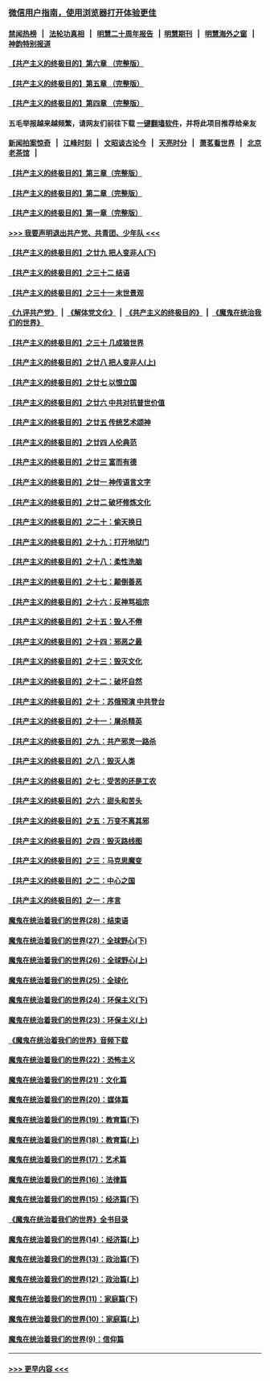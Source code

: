 ### [微信用户指南，使用浏览器打开体验更佳](https://github.com/gfw-breaker/banned-news1/blob/master/indexes/wechat-guide.md?t=0)
#### [禁闻热榜](热点新闻.md?t=0)  &nbsp;&nbsp;|&nbsp;&nbsp; [法轮功真相](https://github.com/gfw-breaker/truth/blob/master/README.md?t=0) &nbsp;&nbsp;|&nbsp;&nbsp; [明慧二十周年报告](https://github.com/gfw-breaker/mh-reports/blob/master/README.md?t=0) &nbsp;&nbsp;|&nbsp;&nbsp;[明慧期刊](https://github.com/gfw-breaker/mh-qikan) &nbsp;&nbsp;|&nbsp;&nbsp; [明慧海外之窗](https://github.com/gfw-breaker/mh-news/blob/master/README.md?t=0) &nbsp;&nbsp;|&nbsp;&nbsp; [神韵特别报道](https://github.com/gfw-breaker/mh-news/blob/master/shenyun.md?t=0)
#### [【共产主义的终极目的】第六章 （完整版）](../pages/nsc422/n11428913.md?t=02080233) 
#### [【共产主义的终极目的】第五章 （完整版）](../pages/nsc422/n11428912.md?t=02080233) 
#### [【共产主义的终极目的】第四章 （完整版）](../pages/nsc422/n11428907.md?t=02080233) 
#### 五毛举报越来越频繁，请网友们前往下载 [一键翻墙软件](https://github.com/gfw-breaker/ssr-accounts)，并将此项目推荐给亲友
#### [新闻拍案惊奇](https://github.com/gfw-breaker/banned-news1/blob/master/pages/link4.md) &nbsp;&nbsp;|&nbsp;&nbsp; [江峰时刻](https://github.com/gfw-breaker/banned-news1/blob/master/pages/link4.md) &nbsp;&nbsp;|&nbsp;&nbsp; [文昭谈古论今](https://github.com/gfw-breaker/banned-news1/blob/master/pages/link4.md) &nbsp;&nbsp;|&nbsp;&nbsp; [天亮时分](https://github.com/gfw-breaker/banned-news1/blob/master/pages/link4.md) &nbsp;&nbsp;|&nbsp;&nbsp; [萧茗看世界](https://github.com/gfw-breaker/banned-news1/blob/master/pages/link4.md) &nbsp;&nbsp;|&nbsp;&nbsp; [北京老茶馆](https://github.com/gfw-breaker/banned-news1/blob/master/pages/link4.md) &nbsp;&nbsp;|&nbsp;&nbsp; 
#### [【共产主义的终极目的】第三章（完整版）](../pages/nsc422/n11428848.md?t=02080233) 
#### [【共产主义的终极目的】第二章（完整版）](../pages/nsc422/n11428831.md?t=02080233) 
#### [【共产主义的终极目的】第一章（完整版）](../pages/nsc422/n11417651.md?t=02080233) 
#### [>>> 我要声明退出共产党、共青团、少年队 <<<](https://github.com/begood0513/goodnews/blob/master/quit/letter.md) 
#### [【共产主义的终极目的】之廿九 把人变非人(下)](../pages/nsc422/n11344140.md?t=02080233) 
#### [【共产主义的终极目的】之三十二 结语](../pages/nsc422/n11360535.md?t=02080233) 
#### [【共产主义的终极目的】之三十一 末世景观](../pages/nsc422/n11351129.md?t=02080233) 
#### [《九评共产党》](https://github.com/begood0513/9ping.md/blob/master/README.md) &nbsp;|&nbsp; [《解体党文化》](../../../../jtdwh.md/blob/master/README.md)  &nbsp;|&nbsp; [《共产主义的终极目的》](../../../../gczydzjmd.md/blob/master/README.md) &nbsp;|&nbsp; [《魔鬼在统治我们的世界》](../../../../mgztzwmdsj.md/blob/master/README.md) 
#### [【共产主义的终极目的】之三十 几成狼世界](../pages/nsc422/n11348280.md?t=02080233) 
#### [【共产主义的终极目的】之廿八 把人变非人(上)](../pages/nsc422/n11340492.md?t=02080233) 
#### [【共产主义的终极目的】之廿七 以恨立国](../pages/nsc422/n11336944.md?t=02080233) 
#### [【共产主义的终极目的】之廿六 中共对抗普世价值](../pages/nsc422/n11324785.md?t=02080233) 
#### [【共产主义的终极目的】之廿五 传统艺术颂神](../pages/nsc422/n11296396.md?t=02080233) 
#### [【共产主义的终极目的】之廿四 人伦典范](../pages/nsc422/n11296397.md?t=02080233) 
#### [【共产主义的终极目的】之廿三 富而有德](../pages/nsc422/n11283598.md?t=02080233) 
#### [【共产主义的终极目的】之廿一 神传语言文字](../pages/nsc422/n11263265.md?t=02080233) 
#### [【共产主义的终极目的】之廿二 破坏修炼文化](../pages/nsc422/n11245728.md?t=02080233) 
#### [【共产主义的终极目的】之二十：偷天换日](../pages/nsc422/n11238846.md?t=02080233) 
#### [【共产主义的终极目的】之十九：打开地狱门](../pages/nsc422/n11206376.md?t=02080233) 
#### [【共产主义的终极目的】之十八：柔性洗脑](../pages/nsc422/n11199994.md?t=02080233) 
#### [【共产主义的终极目的】之十七：颠倒善恶](../pages/nsc422/n11179782.md?t=02080233) 
#### [【共产主义的终极目的】之十六：反神骂祖宗](../pages/nsc422/n11166798.md?t=02080233) 
#### [【共产主义的终极目的】之十五：毁人不倦](../pages/nsc422/n11166792.md?t=02080233) 
#### [【共产主义的终极目的】之十四：邪恶之最](../pages/nsc422/n11150249.md?t=02080233) 
#### [【共产主义的终极目的】之十三：毁灭文化](../pages/nsc422/n11135227.md?t=02080233) 
#### [【共产主义的终极目的】之十二：破坏自然](../pages/nsc422/n11135214.md?t=02080233) 
#### [【共产主义的终极目的】之十：苏俄预演 中共登台](../pages/nsc422/n11118424.md?t=02080233) 
#### [【共产主义的终极目的】之十一：屠杀精英](../pages/nsc422/n11118442.md?t=02080233) 
#### [【共产主义的终极目的】之九：共产邪灵一路杀](../pages/nsc422/n11114139.md?t=02080233) 
#### [【共产主义的终极目的】之八：毁灭人类](../pages/nsc422/n11108503.md?t=02080233) 
#### [【共产主义的终极目的】之七：受苦的还是工农](../pages/nsc422/n11101809.md?t=02080233) 
#### [【共产主义的终极目的】之六：甜头和苦头](../pages/nsc422/n11096971.md?t=02080233) 
#### [【共产主义的终极目的】之五：万变不离其邪](../pages/nsc422/n11091285.md?t=02080233) 
#### [【共产主义的终极目的】之四：毁灭路线图](../pages/nsc422/n11086284.md?t=02080233) 
#### [【共产主义的终极目的】之三：马克思魔变](../pages/nsc422/n11061941.md?t=02080233) 
#### [【共产主义的终极目的】之二：中心之国](../pages/nsc422/n11047728.md?t=02080233) 
#### [【共产主义的终极目的】之一：序言](../pages/nsc422/n11086077.md?t=02080233) 
#### [魔鬼在统治着我们的世界(28)：结束语](../pages/nsc422/n10936246.md?t=02080233) 
#### [魔鬼在统治着我们的世界(27)：全球野心(下)](../pages/nsc422/n10928319.md?t=02080233) 
#### [魔鬼在统治着我们的世界(26)：全球野心(上)](../pages/nsc422/n10900318.md?t=02080233) 
#### [魔鬼在统治着我们的世界(25)：全球化](../pages/nsc422/n10788205.md?t=02080233) 
#### [魔鬼在统治着我们的世界(24)：环保主义(下)](../pages/nsc422/n10695307.md?t=02080233) 
#### [魔鬼在统治着我们的世界(23)：环保主义(上)](../pages/nsc422/n10688613.md?t=02080233) 
#### [《魔鬼在统治着我们的世界》音频下载](../pages/nsc422/n10635553.md?t=02080233) 
#### [魔鬼在统治着我们的世界(22)：恐怖主义](../pages/nsc422/n10614727.md?t=02080233) 
#### [魔鬼在统治着我们的世界(21)：文化篇](../pages/nsc422/n10597706.md?t=02080233) 
#### [魔鬼在统治着我们的世界(20)：媒体篇](../pages/nsc422/n10586579.md?t=02080233) 
#### [魔鬼在统治着我们的世界(19)：教育篇(下)](../pages/nsc422/n10564808.md?t=02080233) 
#### [魔鬼在统治着我们的世界(18)：教育篇(上)](../pages/nsc422/n10526970.md?t=02080233) 
#### [魔鬼在统治着我们的世界(17)：艺术篇](../pages/nsc422/n10499093.md?t=02080233) 
#### [魔鬼在统治着我们的世界(16)：法律篇](../pages/nsc422/n10485969.md?t=02080233) 
#### [魔鬼在统治着我们的世界(15)：经济篇(下)](../pages/nsc422/n10469975.md?t=02080233) 
#### [《魔鬼在统治着我们的世界》全书目录](../pages/nsc422/n10464261.md?t=02080233) 
#### [魔鬼在统治着我们的世界(14)：经济篇(上)](../pages/nsc422/n10457370.md?t=02080233) 
#### [魔鬼在统治着我们的世界(13)：政治篇(下)](../pages/nsc422/n10448270.md?t=02080233) 
#### [魔鬼在统治着我们的世界(12)：政治篇(上)](../pages/nsc422/n10444576.md?t=02080233) 
#### [魔鬼在统治着我们的世界(11)：家庭篇(下)](../pages/nsc422/n10440961.md?t=02080233) 
#### [魔鬼在统治着我们的世界(10)：家庭篇(上)](../pages/nsc422/n10435448.md?t=02080233) 
#### [魔鬼在统治着我们的世界(9)：信仰篇](../pages/nsc422/n10432159.md?t=02080233) 

----
#### [ >>> 更早内容 <<< ](../indexes/nsc422-earlier.md)
